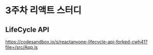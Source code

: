 # 3주차 리액트 스터디

## LifeCycle API
https://codesandbox.io/s/reactanyone-lifecycle-api-forked-cwh41?file=/src/App.js
